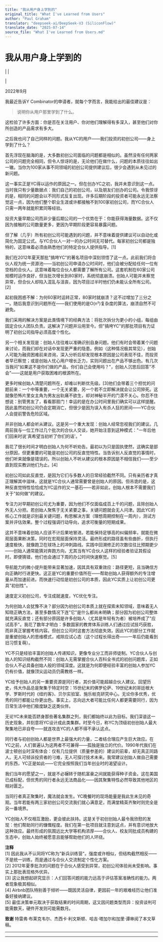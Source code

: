 ```yaml
---
title: "我从用户身上学到的"
original_title: "What I've Learned from Users"
author: "Paul Graham"
translator: "deepseek-ai/DeepSeek-V3 (SiliconFlow)"
translate_date: "2025-07-14"
source_file: "What I've Learned from Users.md"
---
```


# 我从用户身上学到的

| | [](index.html)  

|  

2022年9月  

我最近告诉Y Combinator的申请者，就每个字而言，我能给出的最佳建议是：  

> 说明你从用户那里学到了什么。

这检验了许多方面：你是否在关注用户、你对他们理解得有多深入，甚至他们对你所创造的产品需求有多大。

之后我也问了自己同样的问题。我从YC的用户——我们投资的初创公司——身上学到了什么？

首先浮现在脑海的是，大多数初创公司面临的问题都是相似的。虽然没有任何两家公司的问题完全相同，但令人惊讶的是，无论他们在做什么，问题的本质往往如出一辙。当你为100家从事不同领域的初创公司提供建议后，很少会遇到从未见过的新问题。

这一事实正是YC得以运作的原因之一。但在创办YC之初，我并未意识到这一点。当时我只有少量数据点：我们自己的初创公司，以及朋友们创办的公司。令我惊讶的是，相同的问题会以不同形式反复出现。许多后期阶段的投资者可能永远无法察觉这一点，因为他们整个职业生涯或许都接触不到100家初创公司，而YC合伙人只需一两年就能积累同等经验。

投资大量早期公司而非少量后期公司的一个优势在于：你能获得海量数据。这不仅因为接触的公司数量更多，更因为早期阶段更容易暴露问题。

但了解（几乎）所有初创公司可能遇到的问题，并不意味着提供建议可以自动化或简化为固定公式。与YC合伙人一对一的办公时间无可替代。每家初创公司都是独特的，这意味着必须由熟悉他们的特定合伙人提供指导。[1]

我们在2012年夏天那批"搞垮YC"的著名项目中深刻领悟了这一点。此前我们将合伙人视为统一资源池——当初创公司申请办公时间时，他们会被分配给任何一位有空档的合伙人。这意味着每位合伙人都需要了解所有公司。这套机制在60家公司规模时运作良好，但当批次增长到80家时，系统彻底崩溃。创始人可能并未察觉异常，但合伙人却陷入混乱与沮丧，因为项目过半时他们仍未能认全所有公司。[2]

起初我困惑不解：为何60家时运转正常，80家时就崩溃？这不过增加了三分之一。随后我意识到问题所在——我们使用的是O(n²)复杂度的算法，崩溃自然不可避免。

我们采用的解决方案是此类情境下的经典方法：将批次拆分为更小的小组，每组由固定合伙人团队负责。这解决了问题并沿用至今。但"搞垮YC"的那批项目有力证明了初创公司指导必须高度个性化。

另一个相关发现是：创始人往往难以准确识别自身问题。他们有时会带着某个问题来讨论，而我们却在对话中发现更严重的隐患。例如（这种情况极其常见），创始人可能为融资困难前来咨询，深入分析后却发现根本原因是公司表现不佳，而投资者早已察觉；或是创始人忧心用户增长乏力，实则问题出在产品不够出色。有几次当我问"如果这不是你们做的产品，你们自己会使用吗？"，创始人沉思后回答"不会"——这就是用户获取困难的根源所在。

更多时候创始人清楚问题所在，却难以判断优先级。[3]他们会带着三个担忧的问题前来：一个中等重要，一个无关紧要，另一个若不立即解决就会让公司猝死。这就像恐怖片里女主角为男友出轨痛不欲生，却对神秘半开的门漠不关心。你忍不住想说：别管男友了，看看那扇门！幸运的是在办公时间里我们确实可以这样提醒。因此虽然初创公司仍会定期消亡，但很少是因为误入有杀人狂的房间——YC合伙人会提前警告危险区域。

并非创始人都会听从建议。这是另一个重大发现：创始人经常忽视我们的建议。几周前我与一位工作过几个批次的合伙人交谈，她开始注意到这种模式："一年后他们回来时说'真希望当初听了你们的话'。"

我花了很长时间才明白创始人为何不听劝告。最初以为只是固执使然，这确实是部分原因，但更重要的可能是初创公司的反直觉特性。当告诉别人反直觉的事情时，他们听来就像是错误的。所以创始人不听从建议的根本原因是不相信我们——至少直到现实教训他们为止。[4]

初创公司如此反直觉，是因为它们与多数人的日常经验截然不同。只有亲历者才真正理解其中滋味，这就是YC合伙人通常需要曾是创始人的原因。但吊诡的是，这种反直觉特性恰恰成为YC运作的又一基石——若非如此，创始人根本不需要我们关于"如何做"的建议。

专注力对早期初创公司尤为重要，因为他们不仅面临成百上千的问题，且除创始人外无人分担。若创始人聚焦于无关紧要之事，关键问题就会无人问津。因此YC的核心工作就是识别最关键问题，构思解决方案（理想周期控制在一周内），测试方案并评估效果。整个过程强调行动导向，追求可衡量的短期成果。

这并不意味着创始人应该不计后果地冒进。若能保持足够高的纠偏频率，就能在微观层面果断决策，同时在宏观层面保持灵活。最终形成的路径虽有些曲折，但执行速度极快，就像跑卫在球场上的冲刺路线。实践中回溯修正的次数往往比预期更少——创始人通常能猜对奔跑方向，尤其当有YC合伙人这样的经验者验证其假设时。即便猜错，他们也会通过下周的办公时间快速察觉。[5]

导航能力的微小提升能带来显著加速，因其具有双重效应：路径更短，且当确信方向正确时行进更快。这正是YC的重要价值所在——帮助创始人获得额外的专注增量从而加速前进。而快速行动恰是初创公司的本质，因此YC实质上让初创公司更具"初创性"。

速度定义初创公司，专注成就速度，YC优化专注。

为何创始人会犹豫不决？部分因为初创公司本质上就在探索未知领域，意味着无人知晓正确方法，甚至多数情况下连"它"是什么都尚未明确；部分因为初创公司整体就充满反直觉；还有部分原因是许多创始人（尤其是年轻有为者）被培养成了"应试高手"。我花了数年才明白：多数国家的教育体系训练人们通过应试技巧获胜，而非真正掌握考核内容。但创立公司时这套方法彻底失效。因此YC的部分工作就是重塑创始人的思维模式，戒除应试心态（这个过程长得出奇——一年后仍能看到旧习惯复萌）。

YC不只是经验丰富的创始人传递知识，更像专业分工而非师徒制。YC合伙人与创始人的知识结构截然不同：创始人无需掌握合伙人百科全书式的初创问题库，正如合伙人不必具备创始人般的领域深度。这就是为何即便经验丰富的创始人参加YC仍有价值，就像顶尖运动员仍需教练一样。

YC给予创始人的另一重要资源是同行者，其价值可能超越合伙人建议。回望历史，伟大作品总是聚集于特定时空：15世纪末的佛罗伦萨、19世纪末的哥廷根大学、罗斯时代的《纽约客》、贝尔实验室、施乐帕克研究中心。无论你多优秀，优秀的同行都能让你更出色。事实上，志向远大者可能比任何人都更需要同行，因为日常生活中他们极度缺乏这类伙伴。

无论YC未来能否跻身那些著名集群之列，我们都始终以此为目标。我们深谙这一历史现象，并刻意将YC设计成此类集群。时至今日，称YC为顶级初创创始人最大聚集地已非自夸——就连攻击YC的人都不得不承认这点。

同行者与初创创始人都是世界上最强大的力量，二者结合理应产生巨大效应。在YC之前，人们普遍认为这两者不可兼得——孤独是独立的代价。1990年代我们在波士顿创业时深有体会：仅有几位提供（质量参差的）建议的前辈，却无真正同路人。无人可倾诉投资者的刁难，无人可探讨技术未来。我常建议创始人做自己需要的东西，YC正是如此——它完全按照我们当年创业时的渴望设计。

我们当年的愿望之一，就是不必辗转于随机富豪之间就能获得种子资金。这在美国已成标配，但优秀的同行者永远无法商品化——因其聚集特性必然导致其他地区的相对匮乏。

当同行者真正聚集时，魔法就会发生。YC晚餐时的现场能量是我此生未见的奇观。当年若能有两三家初创公司交流我们就心满意足，而满堂精英齐聚时则完全是另一番境界。

YC创始人不仅相互激励，更会彼此扶持。这是关于初创创始人最令我欣慰的发现：他们帮助同行的慷慨程度。我们在第一批项目就注意到这点，并有意识地放大这种效应。最终形成的氛围远比大学等机构浓厚——合伙人、校友同批成员构建的生态中，创始人始终被愿意且能够帮助他们的人环绕。

**注释**  
[1] 因此我从不认同将YC称为"新兵训练营"。强度或许相似，但结构截然相反——不是统一训练，而是通过与合伙人交流制定个性化方案。  
[2] 2012年夏季批次的问题在于合伙人感受到异常，初创公司体验尚未受影响。事实上那批表现格外优异。  
[3] 这让我想起研究显示：人们回答问题的能力远高于评估答案准确性的能力。两者现象极其相似。  
[4] Airbnb团队特别善于倾听——既因灵活自律，更因前一年的艰难经历让他们准备好接纳建议。  
[5] 最佳决策单元取决于获取结果的时间周期，这又因问题类型而异：投资谈判可能需数天，硬件开发则可能需数月。

**致谢** 特雷弗·布莱克韦尔、杰西卡·利文斯顿、哈吉·塔加尔和加里·谭审阅了本文草稿。

***  
  
---